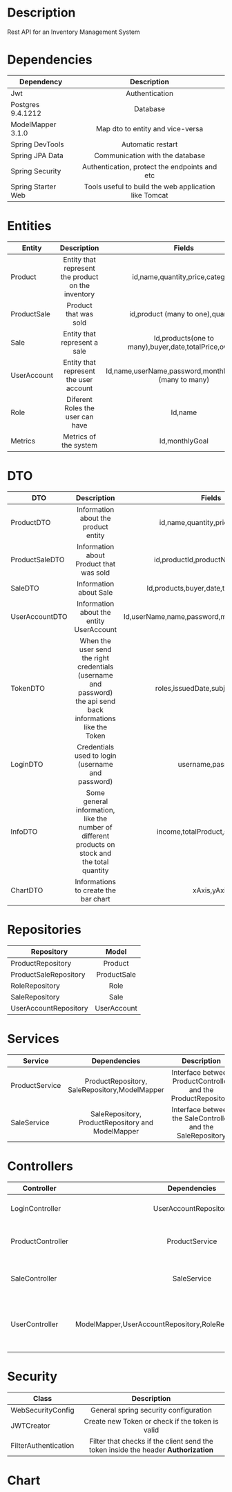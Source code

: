 # Description
Rest API for an Inventory Management System
# Dependencies
| Dependency  | Description |
| ------------- |:-------------:|
|  Jwt     | Authentication     |
| Postgres   9.4.1212 | Database     |
| ModelMapper 3.1.0| Map dto to entity and vice-versa     |
| Spring DevTools | Automatic restart     |
| Spring JPA Data      | Communication with the database     |
| Spring Security      | Authentication, protect the endpoints and etc    |
| Spring Starter Web      | Tools useful to build the web application like Tomcat     |

# Entities
| Entity  | Description | Fields |
| ------------- |:-------------:|:-------------:|
|  Product     | Entity that represent the product on the inventory     |id,name,quantity,price,category     |
| ProductSale   | Product that was sold    | id,product (many to one),quantity    |
| Sale | Entity that represent a sale     |Id,products(one to many),buyer,date,totalPrice,owner     |
| UserAccount | Entity that represent the user account     |Id,name,userName,password,monthlyGoal,roles (many to many)     |
| Role     | Diferent Roles the user can have     |Id,name     |
| Metrics      | Metrics of the system    |Id,monthlyGoal     |


# DTO
| DTO  | Description | Fields |
| ------------- |:-------------:|:-------------:|
|  ProductDTO    |Information about the product entity     |id,name,quantity,price,category     |
| ProductSaleDTO   | Information about Product that was sold    | id,productId,productName,quantity    |
| SaleDTO | Information about Sale     |Id,products,buyer,date,totalPrice,owner     |
| UserAccountDTO |Information about the entity UserAccount     |Id,userName,name,password,monthlyGoal,rolesName     |
| TokenDTO     | When the user send the right credentials (username and password) the api send back informations like the Token |roles,issuedDate,subject,fullToken     |
| LoginDTO      | Credentials used to login (username and password)   |username,password    |
| InfoDTO      |  Some general information, like the number of different products on stock and the total quantity   |income,totalProduct,sumQuantity    |
| ChartDTO      | Informations to create the bar chart   |xAxis,yAxis    |

# Repositories
| Repository  | Model |
| ------------- |:-------------:|
|  ProductRepository    |Product        |
| ProductSaleRepository   |ProductSale   |
| RoleRepository | Role     |
| SaleRepository |Sale        |
| UserAccountRepository     | UserAccount |

# Services
| Service  | Dependencies | Description|
| ------------- |:-------------:|:-------------:|
|  ProductService    |    ProductRepository, SaleRepository,ModelMapper     | Interface between ProductController and the ProductRepository |
| SaleService   |SaleRepository, ProductRepository and ModelMapper   | Interface between the SaleController and the SaleRepository|


# Controllers
| Controller  | Dependencies | Description|
| ------------- |:-------------:|:-------------:|
|  LoginController    |   UserAccountRepository     | Operations related to login and logout  |
| ProductController   |ProductService   | Call the ProductService according to the request|
| SaleController   |SaleService   |Call the SaleService according to the request|
| UserController   |ModelMapper,UserAccountRepository,RoleRepository,MetricRepository| Crud operations related to the user, and also configure the metrics|

# Security

| Class  |  Description|
| ------------- |:-------------:|
|  WebSecurityConfig    |   General spring security configuration       |
| JWTCreator   | Create new Token or check if the token is valid  |
| FilterAuthentication   | Filter that checks if the client send the token inside the header **Authorization**  |

# Chart
